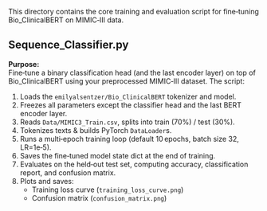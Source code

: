 This directory contains the core training and evaluation script for fine‑tuning Bio_ClinicalBERT on MIMIC‑III data.

## Sequence_Classifier.py

**Purpose:**  
Fine‑tune a binary classification head (and the last encoder layer) on top of Bio_ClinicalBERT using your preprocessed MIMIC‑III dataset. The script:

1. Loads the `emilyalsentzer/Bio_ClinicalBERT` tokenizer and model.  
2. Freezes all parameters except the classifier head and the last BERT encoder layer.  
3. Reads `Data/MIMIC3_Train.csv`, splits into train (70%) / test (30%).  
4. Tokenizes texts & builds PyTorch `DataLoader`s.  
5. Runs a multi‑epoch training loop (default 10 epochs, batch size 32, LR=1e‑5).  
6. Saves the fine‑tuned model state dict at the end of training.  
7. Evaluates on the held‑out test set, computing accuracy, classification report, and confusion matrix.  
8. Plots and saves:  
   - Training loss curve (`training_loss_curve.png`)  
   - Confusion matrix (`confusion_matrix.png`)  
